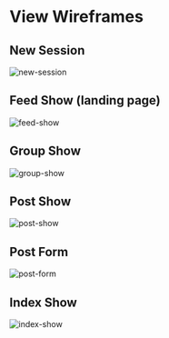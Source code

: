 # View Wireframes

## New Session
![new-session]

## Feed Show (landing page)
![feed-show]

## Group Show
![group-show]

## Post Show
![post-show]

## Post Form
![post-form]

## Index Show
![index-show]

[new-session]: ./wireframes/new_session.png
[feed-show]: ./wireframes/feed_show.PNG
[group-show]: ./wireframes/group_show.png
[post-show]: ./wireframes/post_show.png
[post-form]: ./wireframes/post_form.png
[index-show]: ./wireframes/index_show.png
